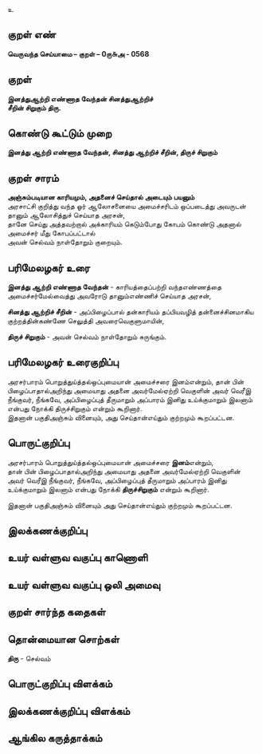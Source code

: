 உ

## குறள் எண் 

**வெருவந்த செய்யாமை – குறள் – 0ரு௬அ - 0568**  

## குறள் 

**இனத்துஆற்றி எண்ணாத வேந்தன் சினத்துஆற்றிச்  
சீறின் சிறுகும் திரு.**  

## கொண்டு கூட்டும் முறை

**இனத்து ஆற்றி எண்ணாத வேந்தன், சினத்து ஆற்றிச் சீறின், திருச் சிறுகும்**

## குறள் சாரம் 

**அஞ்சும்படியான காரியமும், அதனைச் செய்தால் அடையும் பயனும்**  
அரசாட்சி குறித்து வந்த ஓர் ஆலோசனையை அமைச்சரிடம் ஒப்படைத்து அவருடன் தானும் ஆலோசித்துச் செய்யாத அரசன்,  
தானே செய்து அத்தவற்றால் அக்காரியம் கெடும்போது கோபம் கொண்டு அதனால் அமைச்சர் மீது கோபப்பட்டால்  
அவன் செல்வம் நாள்தோறும் குறையும்.  

## பரிமேலழகர் உரை

**இனத்து ஆற்றி எண்ணாத வேந்தன்** - காரியத்தைப்பற்றி வந்தஎண்ணத்தை அமைச்சர்மேல்வைத்து அவரோடு தானும்எண்ணிச் செய்யாத அரசன்,  

**சினத்து ஆற்றிச் சீறின்** - அப்பிழைப்பால் தன்காரியம் தப்பியவழித் தன்னைச்சினமாகிய குற்றத்தின்கண்ணே செலுத்தி அவரைவெகுளுமாயின்,  

**திருச் சிறுகும்** - அவன் செல்வம் நாள்தோறும் சுருங்கும். 

## பரிமேலழகர் உரைகுறிப்பு   

அரசர்பாரம் பொறுத்துய்த்தல்ஒப்புமையான் அமைச்சரை இனம்என்றும், தான் பின் பிழைப்பாதால்அறிந்து அமையாது அதனை அவர்மேல்ஏற்றி வெகுளின் அவர் வெரீஇ நீங்குவர், நீங்கவே, அப்பிழைப்புத் தீருமாறும் அப்பாரம் இனிது உய்க்குமாறும் இலனாம் என்பது நோக்கி திருச்சிறுகும் என்றும் கூறினார்.  
இதனான் பகுதிஅஞ்சும் வினையும், அது செய்தான்எய்தும் குற்றமும் கூறப்பட்டன.    

## பொருட்குறிப்பு 

அரசர்பாரம் பொறுத்துய்த்தல்ஒப்புமையான் அமைச்சரை **இனம்**என்றும்,  
தான் பின் பிழைப்பாதால்அறிந்து அமையாது அதனை அவர்மேல்ஏற்றி வெகுளின் அவர் வெரீஇ நீங்குவர், நீங்கவே, அப்பிழைப்புத் தீருமாறும் அப்பாரம் இனிது உய்க்குமாறும் இலனாம் என்பது நோக்கி **திருச்சிறுகும்** என்றும் கூறினார்.  

இதனான் பகுதிஅஞ்சும் வினையும் அது செய்தான்எய்தும் குற்றமும் கூறப்பட்டன.      

## இலக்கணக்குறிப்பு  


## உயர் வள்ளுவ வகுப்பு காணொளி


## உயர் வள்ளுவ வகுப்பு ஒலி அமைவு 

 
## குறள் சார்ந்த கதைகள் 


## தொன்மையான சொற்கள்

**திரு** - செல்வம்   

## பொருட்குறிப்பு விளக்கம்


## இலக்கணக்குறிப்பு விளக்கம்


## ஆங்கில கருத்தாக்கம் 


